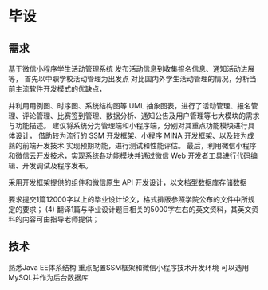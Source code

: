 # 毕设

## 需求

基于微信小程序学生活动管理系统
发布活动信息到收集报名信息、通知活动进展等，
首先以中职学校活动管理为出发点
对比国内外学生活动管理的情况，分析当前主流软件开发模式的优缺点，

并利用用例图、时序图、系统结构图等 UML 抽象图表，进行了活动管理、报名管理、评论管理、比赛签到管理、数据分析、通知公告及用户管理等七大模块的需求与功能描述。
建议将系统分为管理端和小程序端，分别对其重点功能模块进行具体设计，
借助较为流行的 SSM 开发框架、小程序 MINA 开发框架、以及较为成熟的前端开发技术
实现预期功能，进行测试和性能评估。
最后，利用微信小程序和微信云开发技术，实现系统各功能模块并通过微信 Web 开发者工具进行代码编辑、开发调试及程序发布。

采用开发框架提供的组件和微信原生 API 开发设计，以文档型数据库存储数据

要求提交1篇12000字以上的毕业设计论文，格式排版参照学院公布的文件中所规定的要求；
(4) 翻译1篇与毕业设计题目相关的5000字左右的英文资料，其英文资料的内容可由指导老师提供； 


## 技术

熟悉Java EE体系结构
重点配置SSM框架和微信小程序技术开发环境
可以选用MySQL并作为后台数据库
